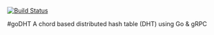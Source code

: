 [![Build Status](https://travis-ci.org/pl0q1n/goDHT.svg?branch=master)](https://travis-ci.org/pl0q1n/goDHT)

#goDHT
A chord based distributed hash table (DHT) using Go & gRPC